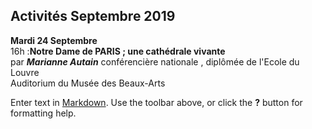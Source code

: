 ## Activités Septembre 2019  



**Mardi 24 Septembre**  
16h :**Notre Dame de PARIS ; une cathédrale vivante**  
par **_Marianne Autain_** conférencière nationale , diplômée de l'Ecole du Louvre  
Auditorium du Musée des Beaux-Arts

















  





 

  




 










 




Enter text in [Markdown](http://daringfireball.net/projects/markdown/). Use the toolbar above, or click the **?** button for formatting help.
